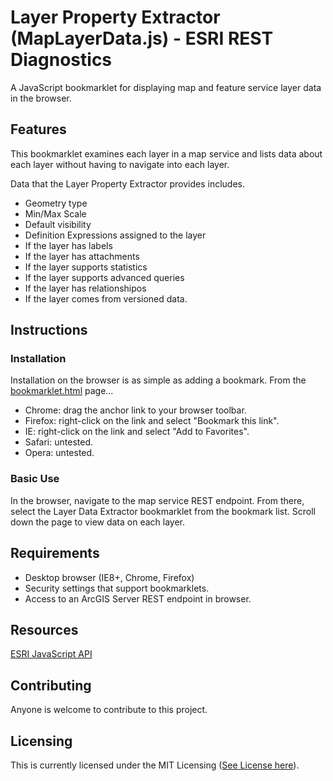 # Layer Property Extractor (MapLayerData.js) - ESRI REST Diagnostics

A JavaScript bookmarklet for displaying map and feature service layer data in the browser.

## Features

This bookmarklet examines each layer in a map service and lists data about each layer without having to navigate into each layer.

Data that the Layer Property Extractor provides includes.

- Geometry type
- Min/Max Scale
- Default visibility
- Definition Expressions assigned to the layer
- If the layer has labels
- If the layer has attachments
- If the layer supports statistics
- If the layer supports advanced queries
- If the layer has relationshipos
- If the layer comes from versioned data.

## Instructions

### Installation

Installation on the browser is as simple as adding a bookmark. From the [bookmarklet.html](https://github.com/raykendo/ESRI_REST_Diagnostics/blob/master/bookmarklets.html) page... 

- Chrome: drag the anchor link to your browser toolbar.
- Firefox: right-click on the link and select "Bookmark this link".
- IE: right-click on the link and select "Add to Favorites".
- Safari: untested.
- Opera: untested.

### Basic Use

In the browser, navigate to the map service REST endpoint. From there, select the Layer Data Extractor bookmarklet from the bookmark list. Scroll down the page to view data on each layer.

## Requirements

- Desktop browser (IE8+, Chrome, Firefox)
- Security settings that support bookmarklets.
- Access to an ArcGIS Server REST endpoint in browser.

## Resources

[ESRI JavaScript API](https://developers.arcgis.com/javascript/index.html)

## Contributing

Anyone is welcome to contribute to this project.

## Licensing

This is currently licensed under the MIT Licensing ([See License here](https://github.com/raykendo/ESRI_REST_Diagnostics/blob/master/LICENSE)).